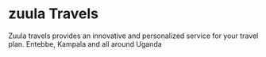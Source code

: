 # zuula Travels
Zuula travels provides an innovative and personalized service for your travel plan. Entebbe, Kampala and all around Uganda
